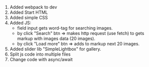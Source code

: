 1) Added webpack to dev
2) Added Start HTML
3) Added simple CSS
4) Added JS:
    - field input gets word-tag for searching images.
    - by click "Search" btn => makes http request (use fetch) to gets markup with images data (20 images).
    - by click "Load more" btn => adds to markup next 20 images.
5) Added slider lib "SimpleLightbox" for gallery.
6) Split js code into multiple files
7) Change code with async/await
